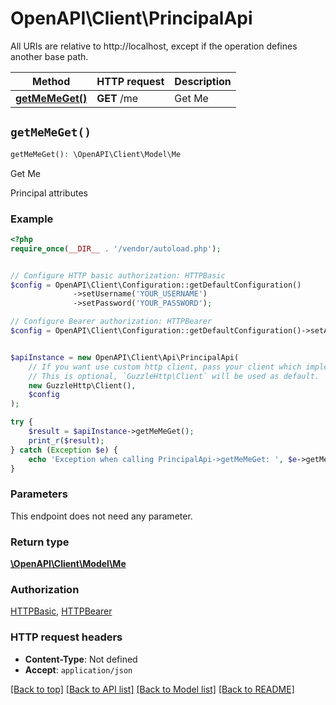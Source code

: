 # OpenAPI\Client\PrincipalApi

All URIs are relative to http://localhost, except if the operation defines another base path.

| Method | HTTP request | Description |
| ------------- | ------------- | ------------- |
| [**getMeMeGet()**](PrincipalApi.md#getMeMeGet) | **GET** /me | Get Me |


## `getMeMeGet()`

```php
getMeMeGet(): \OpenAPI\Client\Model\Me
```

Get Me

Principal attributes

### Example

```php
<?php
require_once(__DIR__ . '/vendor/autoload.php');


// Configure HTTP basic authorization: HTTPBasic
$config = OpenAPI\Client\Configuration::getDefaultConfiguration()
              ->setUsername('YOUR_USERNAME')
              ->setPassword('YOUR_PASSWORD');

// Configure Bearer authorization: HTTPBearer
$config = OpenAPI\Client\Configuration::getDefaultConfiguration()->setAccessToken('YOUR_ACCESS_TOKEN');


$apiInstance = new OpenAPI\Client\Api\PrincipalApi(
    // If you want use custom http client, pass your client which implements `GuzzleHttp\ClientInterface`.
    // This is optional, `GuzzleHttp\Client` will be used as default.
    new GuzzleHttp\Client(),
    $config
);

try {
    $result = $apiInstance->getMeMeGet();
    print_r($result);
} catch (Exception $e) {
    echo 'Exception when calling PrincipalApi->getMeMeGet: ', $e->getMessage(), PHP_EOL;
}
```

### Parameters

This endpoint does not need any parameter.

### Return type

[**\OpenAPI\Client\Model\Me**](../Model/Me.md)

### Authorization

[HTTPBasic](../../README.md#HTTPBasic), [HTTPBearer](../../README.md#HTTPBearer)

### HTTP request headers

- **Content-Type**: Not defined
- **Accept**: `application/json`

[[Back to top]](#) [[Back to API list]](../../README.md#endpoints)
[[Back to Model list]](../../README.md#models)
[[Back to README]](../../README.md)
